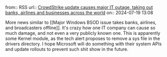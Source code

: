 from:: RSS
url:: [CrowdStrike update causes major IT outage, taking out banks, airlines and businesses across the world](https://techcrunch.com/2024/07/19/banks-airlines-brokerage-houses-report-widespread-outages-across-the-globe/)
on:: 2024-07-19 13:08

More news similar to [[Major Windows BSOD issue takes banks, airlines, and broadcasters offline]]. It's crazy how one IT company can cause so much damage, and not even a very publicly known one. This is apparently some Kernel module, as the tech alert proposes to remove a sys file in the drivers directory. I hope Microsoft will do something with their system APIs and update rollouts to prevent such shit show in the future.